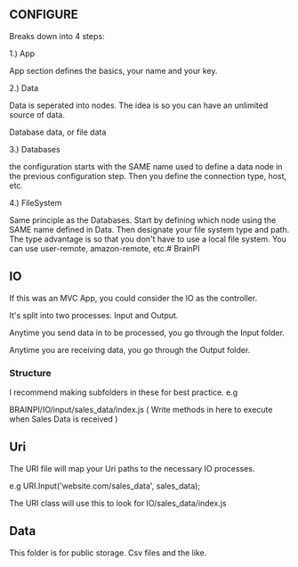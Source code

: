 ## CONFIGURE ##

Breaks down into 4 steps:

1.) App

App section defines the basics, your name and your key.

2.) Data

Data is seperated into nodes.  The idea is so you can have an unlimited source of data.

Database data, or file data

3.) Databases

the configuration starts with the SAME name used to define a data node in the previous configuration step.  Then you define the connection type, host, etc.

4.) FileSystem

Same principle as the Databases.  Start by defining which node using the SAME name defined in Data.  Then designate your file system type and path.  The type advantage is so that you don't have to use a local file system.  You can use user-remote, amazon-remote, etc.# BrainPI

## IO ##

If this was an MVC App, you could consider the IO as the controller.

It's split into two processes.  Input and Output.

Anytime you send data in to be processed, you go through the Input folder.

Anytime you are receiving data, you go through the Output folder.

### Structure ###

I recommend making subfolders in these for best practice. e.g 

BRAINPI/IO/input/sales_data/index.js ( Write methods in here to execute when Sales Data is received )

## Uri ##

The URI file will map your Uri paths to the necessary IO processes.

e.g URI.Input('website.com/sales_data', sales_data);

The URI class will use this to look for IO/sales_data/index.js

## Data ##

This folder is for public storage.  Csv files and the like.
